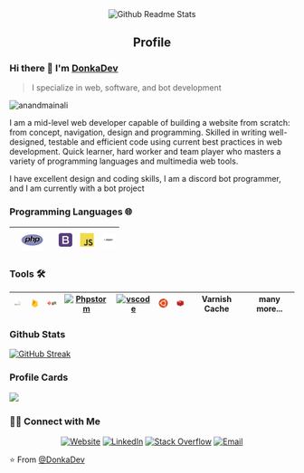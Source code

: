 <p align="center">
 <img width="100px" src="https://res.cloudinary.com/anuraghazra/image/upload/v1594908242/logo_ccswme.svg" align="center" alt="Github Readme Stats" />
 <h2 align="center">Profile</h2>
</p>

### Hi there 👋 I'm [DonkaDev](www.discord.com)
> I specialize in web, software, and bot development


<img src="https://komarev.com/ghpvc/?username=anandmainali" alt="anandmainali" />

<div>
 <p>
I am a mid-level web developer capable of building a website from scratch: from concept, navigation, design and programming. Skilled in writing well-designed, testable and efficient code using current best practices in web development. Quick learner, hard worker and team player who masters a variety of programming languages ​​and multimedia web tools.

I have excellent design and coding skills, I am a discord bot programmer, and I am currently with a bot project
</p>
</div>

### Programming Languages 🌐

| | [<img src="https://raw.githubusercontent.com/github/explore/80688e429a7d4ef2fca1e82350fe8e3517d3494d/topics/php/php.png" alt="php" width="38">](https://php.net/)  |   |  [<img src="https://raw.githubusercontent.com/github/explore/80688e429a7d4ef2fca1e82350fe8e3517d3494d/topics/bootstrap/bootstrap.png" alt="Bootstrap" width="24">](https://getbootstrap.com/) |  [<img src="https://raw.githubusercontent.com/github/explore/80688e429a7d4ef2fca1e82350fe8e3517d3494d/topics/javascript/javascript.png" alt="jQuery" width="24">](https://jquery.com/) | [<img src="https://raw.githubusercontent.com/github/explore/80688e429a7d4ef2fca1e82350fe8e3517d3494d/topics/jquery/jquery.png" alt="jQuery" width="24">](https://jquery.com/)
|---|---|---|---|---|---|
 
### Tools 🛠️

| [<img src="https://raw.githubusercontent.com/github/explore/80688e429a7d4ef2fca1e82350fe8e3517d3494d/topics/mysql/mysql.png" alt="mysql" width="24">](https://www.mysql.com/) |  [<img src="https://raw.githubusercontent.com/github/explore/80688e429a7d4ef2fca1e82350fe8e3517d3494d/topics/firebase/firebase.png" alt="firebase" width="24">](https://firebase.google.com/) | [<img src="https://raw.githubusercontent.com/github/explore/80688e429a7d4ef2fca1e82350fe8e3517d3494d/topics/git/git.png" alt="Git" width="24">](https://git-scm.com/) |  [<img src="https://logonoid.com/images/phpstorm-logo.png" alt="Phpstorm" width="24">](https://www.jetbrains.com/phpstorm/) | [<img src="https://upload.wikimedia.org/wikipedia/commons/thumb/2/2d/Visual_Studio_Code_1.18_icon.svg/1200px-Visual_Studio_Code_1.18_icon.svg.png" alt="vscode" width="24">](https://code.visualstudio.com/) | [<img src="https://raw.githubusercontent.com/github/explore/80688e429a7d4ef2fca1e82350fe8e3517d3494d/topics/ubuntu/ubuntu.png" alt="Ubuntu" width="24">](https://ubuntu.com/)  |  [<img src="https://raw.githubusercontent.com/github/explore/80688e429a7d4ef2fca1e82350fe8e3517d3494d/topics/redis/redis.png" alt="Redis" width="24">](https://redis.io/) | Varnish Cache | many more...
|---|---|---|---|---|---|---|---|---|

### Github Stats

[![GitHub Streak](https://streak-stats.demolab.com?user=DonkaDev&theme=shadow-red&mode=weekly)](https://git.io/streak-stats)

### Profile Cards

![](http://github-profile-summary-cards.vercel.app/api/cards/stats?username=DonkaDev&theme=radical)


<h3> 🤝🏻 Connect with Me </h3>

<p align="center">
<a href="https://www.discord.com" target="_blank"><img alt="Website" src="https://static-00.iconduck.com/assets.00/discord-icon-512x511-blfje7wy.png"></a>
<a href="https://www.discord.com" target="_blank"><img alt="LinkedIn" src="https://static-00.iconduck.com/assets.00/discord-icon-512x511-blfje7wy.png"></a>
<a href="https://www.discord.com" target="_blank"><img alt="Stack Overflow" src="https://static-00.iconduck.com/assets.00/discord-icon-512x511-blfje7wy.png"></a>
<a href="mailto:dubanperez26@gmail.com"><img alt="Email" src="https://img.shields.io/badge/Email-dubanperez26@gmail.com-blue?style=flat&logo=gmail"></a>
</p>


⭐️ From [@DonkaDev](https://github.com/DonkaDev)
